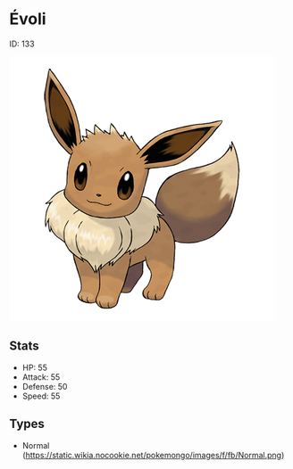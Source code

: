 # Évoli


ID: 133

![](https://raw.githubusercontent.com/PokeAPI/sprites/master/sprites/pokemon/other/official-artwork/133.png "Évoli")

## Stats


 - HP: 55
 - Attack: 55
 - Defense: 50
 - Speed: 55

## Types


 - Normal (https://static.wikia.nocookie.net/pokemongo/images/f/fb/Normal.png)
